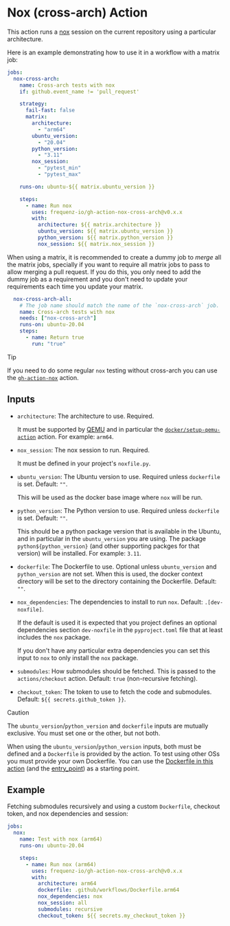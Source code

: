 # Nox (cross-arch) Action

This action runs a [nox](https://github.com/wntrblm/nox/) session on the
current repository using a particular architecture.

Here is an example demonstrating how to use it in a workflow with a matrix job:

```yaml
jobs:
  nox-cross-arch:
    name: Cross-arch tests with nox
    if: github.event_name != 'pull_request'

    strategy:
      fail-fast: false
      matrix:
        architecture:
          - "arm64"
        ubuntu_version:
          - "20.04"
        python_version:
          - "3.11"
        nox_session:
          - "pytest_min"
          - "pytest_max"

    runs-on: ubuntu-${{ matrix.ubuntu_version }}

    steps:
      - name: Run nox
        uses: frequenz-io/gh-action-nox-cross-arch@v0.x.x
        with:
          architecture: ${{ matrix.architecture }}
          ubuntu_version: ${{ matrix.ubuntu_version }}
          python_version: ${{ matrix.python_version }}
          nox_session: ${{ matrix.nox_session }}
```

When using a matrix, it is recommended to create a dummy job to *merge* all the
matrix jobs, specially if you want to require all matrix jobs to pass to allow
merging a pull request. If you do this, you only need to add the dummy job as
a requirement and you don't need to update your requirements each time you
update your matrix.

```yaml
  nox-cross-arch-all:
    # The job name should match the name of the `nox-cross-arch` job.
    name: Cross-arch tests with nox
    needs: ["nox-cross-arch"]
    runs-on: ubuntu-20.04
    steps:
      - name: Return true
        run: "true"
```

> [!TIP]
> If you need to do some regular `nox` testing without cross-arch you can use the
> [`gh-action-nox`](https://github.com/frequenz-floss/gh-action-nox) action.

## Inputs

* `architecture`: The architecture to use. Required.

  It must be supported by [QEMU](https://www.qemu.org/) and in particular the
  [`docker/setup-qemu-action`](https://github.com/docker/setup-qemu-action)
  action. For example: `arm64`.

* `nox_session`: The nox session to run. Required.

  It must be defined in your project's `noxfile.py`.

* `ubuntu_version`: The Ubuntu version to use. Required unless `dockerfile` is
  set. Default: `""`.

  This will be used as the docker base image where `nox` will be run.

* `python_version`: The Python version to use. Required unless `dockerfile` is
  set. Default: `""`.

  This should be a python package version that is available in the Ubuntu, and
  in particular in the `ubuntu_version` you are using. The package
  `python${python_version}` (and other supporting packges for that version)
  will be installed. For example: `3.11`.

* `dockerfile`: The Dockerfile to use. Optional unless `ubuntu_version` and
  `python_version` are not set. When this is used, the docker context directory
  will be set to the directory containing the Dockerfile. Default: `""`.

* `nox_dependencies`: The dependencies to install to run `nox`. Default:
  `.[dev-noxfile]`.

  If the default is used it is expected that you project defines an optional
  dependencies section `dev-noxfile` in the `pyproject.toml` file that at least
  includes the `nox` package.

  If you don't have any particular extra dependencies you can set this input to
  `nox` to only install the `nox` package.

* `submodules`: How submodules should be fetched. This is passed to the
  `actions/checkout` action. Default: `true` (non-recursive fetching).

* `checkout_token`: The token to use to fetch the code and submodules. Default:
  `${{ secrets.github_token }}`.

> [!CAUTION]
> The `ubuntu_version`/`python_version` and `dockerfile` inputs are mutually
> exclusive. You must set one or the other, but not both.
>
> When using the `ubuntu_version`/`python_version` inputs, both must be
> defined and a `Dockerfile` is provided by the action. To test using other OSs
> you must provide your own Dockerfile. You can use the [Dockerfile in this
> action](resources/Dockerfile) (and the
> [entry_point](resources/run_nox_session)) as a starting point.

## Example

Fetching submodules recursively and using a custom `Dockerfile`, checkout token, and 
nox dependencies and session:

```yaml
jobs:
  nox:
    name: Test with nox (arm64)
    runs-on: ubuntu-20.04

    steps:
      - name: Run nox (arm64)
        uses: frequenz-io/gh-action-nox-cross-arch@v0.x.x
        with:
          architecture: arm64
          dockerfile: .github/workflows/Dockerfile.arm64
          nox_dependencies: nox
          nox_session: all
          submodules: recursive
          checkout_token: ${{ secrets.my_checkout_token }}
```
